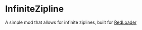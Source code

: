 # InfiniteZipline

A simple mod that allows for infinite ziplines, built for [RedLoader](https://github.com/ToniMacaroni/RedLoader)
